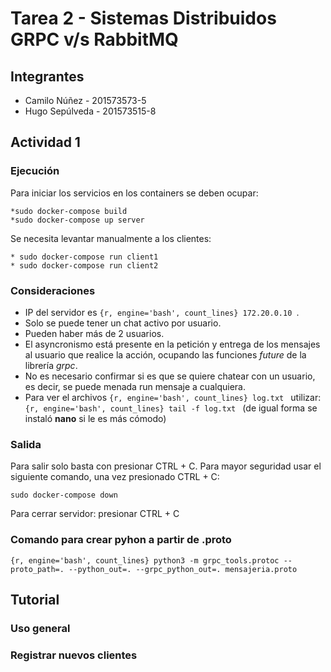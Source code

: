 # Tarea 2 - Sistemas Distribuidos GRPC v/s RabbitMQ

## Integrantes
* Camilo Núñez - 201573573-5
* Hugo Sepúlveda - 201573515-8

## Actividad 1

### Ejecución
Para iniciar los servicios en los containers se deben ocupar:
```{r, engine='bash', count_lines}
*sudo docker-compose build
*sudo docker-compose up server
```

Se necesita levantar manualmente a los clientes:
```{r, engine='bash', count_lines}
* sudo docker-compose run client1
* sudo docker-compose run client2
```
 
### Consideraciones
* IP del servidor es ```{r, engine='bash', count_lines} 172.20.0.10 ```.
* Solo se puede tener un chat activo por usuario.
* Pueden haber más de 2 usuarios.
* El asyncronismo está presente en la petición y entrega de los mensajes al usuario que realice la acción, ocupando las funciones _future_ de la librería _grpc_. 
* No es necesario confirmar si es que se quiere chatear con un usuario, es decir, se puede menada run mensaje a cualquiera.
* Para ver el archivos ```{r, engine='bash', count_lines} log.txt ``` utilizar: ```{r, engine='bash', count_lines} tail -f log.txt ``` (de igual forma se instaló __nano__ si le es más cómodo)

### Salida
Para salir solo basta con presionar CTRL + C. Para mayor seguridad usar el siguiente comando, una vez presionado CTRL + C:

```{r, engine='bash', count_lines}
sudo docker-compose down
```

Para cerrar servidor: presionar CTRL + C

### Comando para crear pyhon a partir de .proto
```{r, engine='bash', count_lines} python3 -m grpc_tools.protoc --proto_path=. --python_out=. --grpc_python_out=. mensajeria.proto```

## Tutorial

### Uso general

### Registrar nuevos clientes